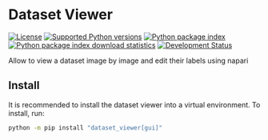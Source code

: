 # Dataset Viewer

[![License](https://img.shields.io/badge/License-MIT-brightgreen.svg)](https://github.com/Hillpro/dataset-viewer/blob/main/LICENSE)
[![Supported Python versions](https://img.shields.io/badge/python-3.9%20%7C%203.10%20%7C%203.11%20%7C%203.12-blue.svg)](https://python.org)
[![Python package index](https://img.shields.io/badge/pypi-1.0.0-orange.svg)](https://pypi.org/project/dataset-viewer)
[![Python package index download statistics](https://img.shields.io/badge/downloads-1.5k/month-brightgreen.svg)](https://pypistats.org/packages/dataset-viewer)
[![Development Status](https://img.shields.io/badge/status-alpha-red.svg)](https://en.wikipedia.org/wiki/Software_release_life_cycle#Alpha)

Allow to view a dataset image by image and edit their labels using napari

## Install

It is recommended to install the dataset viewer into a virtual environment. To install, run: 

```sh
python -m pip install "dataset_viewer[gui]"
```
